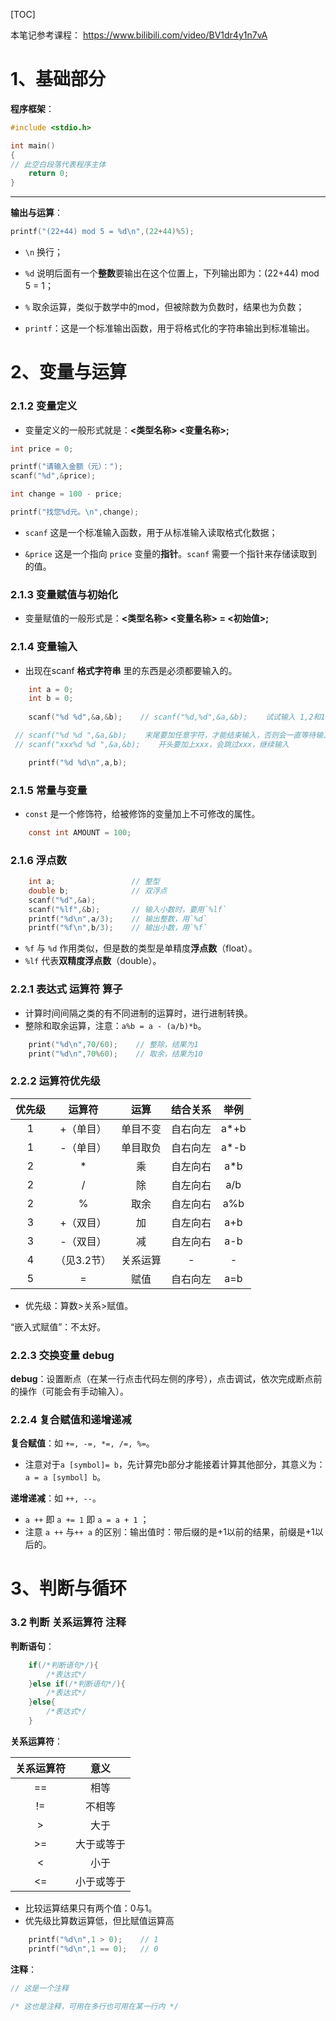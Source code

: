 [TOC]

本笔记参考课程： https://www.bilibili.com/video/BV1dr4y1n7vA



# 1、基础部分

[c000]: D:\vscode_files\C\000_basic_calculate.c	"基础运算"

**程序框架**：

```c
#include <stdio.h>

int main()
{
// 此空白段落代表程序主体
    return 0;
}
```

------

**输出与运算**：

```c
printf("(22+44) mod 5 = %d\n",(22+44)%5);
```

- `\n`     换行；
- `%d`    说明后面有一个**整数**要输出在这个位置上，下列输出即为：(22+44) mod 5 = 1；
- `%`    取余运算，类似于数学中的mod，但被除数为负数时，结果也为负数；

- `printf`：这是一个标准输出函数，用于将格式化的字符串输出到标准输出。




# 2、变量与运算

### 2.1.2    变量定义

[c001]: D:\vscode_files\C\001_change.c	"换零钱"

- 变量定义的一般形式就是：**<类型名称> <变量名称>;**

```c
int price = 0;

printf("请输入金额（元）：");
scanf("%d",&price);

int change = 100 - price;

printf("找您%d元。\n",change);
```

- `scanf`  这是一个标准输入函数，用于从标准输入读取格式化数据；

- `&price`  这是一个指向 `price` 变量的**指针**。`scanf` 需要一个指针来存储读取到的值。



### 2.1.3    变量赋值与初始化

- 变量赋值的一般形式是：**<类型名称> <变量名称> = <初始值>;**



### 2.1.4    变量输入

[c002]: D:\vscode_files\C\002_scanf.c	"输入函数"

- 出现在scanf **格式字符串** 里的东西是必须都要输入的。

```c
    int a = 0;
    int b = 0;
    
    scanf("%d %d",&a,&b);    // scanf("%d,%d",&a,&b);    试试输入 1,2和1 2的区别

 // scanf("%d %d ",&a,&b);    末尾要加任意字符，才能结束输入，否则会一直等待输入
 // scanf("xxx%d %d ",&a,&b);    开头要加上xxx，会跳过xxx，继续输入

    printf("%d %d\n",a,b);
```



### 2.1.5    常量与变量

- `const`  是一个修饰符，给被修饰的变量加上不可修改的属性。

```c
    const int AMOUNT = 100;
```

  

### 2.1.6    浮点数

[c003]: D:\vscode_files\C\003_int_float_double.c	"数据类型"

```c
    int a;                 // 整型
    double b;              // 双浮点
    scanf("%d",&a);        
    scanf("%lf",&b);       // 输入小数时，要用`%lf`
    printf("%d\n",a/3);    // 输出整数，用`%d`
    printf("%f\n",b/3);    // 输出小数，用`%f`
```

- `%f`  与 `%d` 作用类似，但是数的类型是单精度**浮点数**（float）。
- `%lf`  代表**双精度浮点数**（double）。



### 2.2.1    表达式  运算符  算子

[c004]: D:\vscode_files\C\004_time_interval.c	"时间间隔v1：整除与取余"

- 计算时间间隔之类的有不同进制的运算时，进行进制转换。
- 整除和取余运算，注意：`a%b = a - (a/b)*b`。

```c
    print("%d\n",70/60);    // 整除，结果为1
    print("%d\n",70%60);    // 取余，结果为10
```



### 2.2.2    运算符优先级

[c005]: D:\vscode_files\C\005_operator_precedence.c	"运算符优先级"

| 优先级 |   运算符    |   运算   | 结合关系 | 举例 |
| :----: | :---------: | :------: | :------: | :--: |
|   1    |  +（单目）  | 单目不变 | 自右向左 | a*+b |
|   1    |  -（单目）  | 单目取负 | 自右向左 | a*-b |
|   2    |      *      |    乘    | 自左向右 | a*b  |
|   2    |      /      |    除    | 自左向右 | a/b  |
|   2    |      %      |   取余   | 自左向右 | a%b  |
|   3    |  +（双目）  |    加    | 自左向右 | a+b  |
|   3    |  -（双目）  |    减    | 自左向右 | a-b  |
|   4    | （见3.2节） | 关系运算 |    -     |  -   |
|   5    |      =      |   赋值   | 自右向左 | a=b  |

- 优先级：算数>关系>赋值。

“嵌入式赋值”：不太好。



### 2.2.3    交换变量  debug

[c006]: D:\vscode_files\C\006_exchange_values.c	"交换变量"

**debug**：设置断点（在某一行点击代码左侧的序号），点击调试，依次完成断点前的操作（可能会有手动输入）。



### 2.2.4    复合赋值和递增递减

[c007]: D:\vscode_files\C\007_compound_assignment_increasing_decreasing.c	"复合符号"

**复合赋值**：如 `+=, -=, *=, /=, %=`。

- 注意对于`a [symbol]= b`，先计算完b部分才能接着计算其他部分，其意义为：`a = a [symbol] b`。

**递增递减**：如 `++, --`。

- `a ++` 即 `a += 1` 即 `a = a + 1` ；
- 注意 `a ++` 与`++ a` 的区别：输出值时：带后缀的是+1以前的结果，前缀是+1以后的。



# 3、判断与循环

### 3.2    判断  关系运算符  注释

[c008]: D:\vscode_files\C\008_if_else_statement_time_interval_v2.c	"时间间隔v2：判断语句if与else"

**判断语句**：

```c
    if(/*判断语句*/){
        /*表达式*/
    }else if(/*判断语句*/){
        /*表达式*/
    }else{
        /*表达式*/
    }
```

**关系运算符**：

| 关系运算符 |    意义    |
| :--------: | :--------: |
|     ==     |    相等    |
|     !=     |   不相等   |
|     >      |    大于    |
|     >=     | 大于或等于 |
|     <      |    小于    |
|     <=     | 小于或等于 |

- 比较运算结果只有两个值：0与1。
- 优先级比算数运算低，但比赋值运算高

```c
    printf("%d\n",1 > 0);    // 1
    printf("%d\n",1 == 0);   // 0
```

**注释**：

```c
// 这是一个注释

/* 这也是注释，可用在多行也可用在某一行内 */
```















